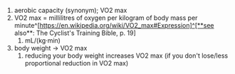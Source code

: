 1. aerobic capacity (synonym); VO2 max
2. VO2 max = millilitres of oxygen per kilogram of body mass per minute^[https://en.wikipedia.org/wiki/VO2_max#Expression]^[**see also**: The Cyclist's Training Bible, p. 19]
	1. mL/(kg·min)
3. body weight → VO2 max
	1. reducing your body weight increases VO2 max (if you don't lose/less proportional reduction in VO2 max)